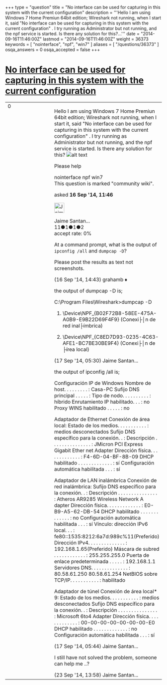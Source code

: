 +++
type = "question"
title = "No interface can be used for capturing in this system with the current configuration"
description = '''Hello I am using Windows 7 Home Premiun 64bit edition; Wireshark not running, when I start it, said &quot;No interface can be used for capturing in this system with the current configuration&quot; . I try running as Administrator but not running, and the npf service is started. Is there any solution for this?...'''
date = "2014-09-16T11:46:00Z"
lastmod = "2014-09-16T11:46:00Z"
weight = 36373
keywords = [ "nointerface", "npf", "win7" ]
aliases = [ "/questions/36373" ]
osqa_answers = 0
osqa_accepted = false
+++

<div class="headNormal">

# [No interface can be used for capturing in this system with the current configuration](/questions/36373/no-interface-can-be-used-for-capturing-in-this-system-with-the-current-configuration)

</div>

<div id="main-body">

<div id="askform">

<table id="question-table" style="width:100%;"><colgroup><col style="width: 50%" /><col style="width: 50%" /></colgroup><tbody><tr class="odd"><td style="width: 30px; vertical-align: top"><div class="vote-buttons"><div id="post-36373-score" class="post-score" title="current number of votes">0</div><div id="favorite-count" class="favorite-count"></div></div></td><td><div id="item-right"><div class="question-body"><p>Hello I am using Windows 7 Home Premiun 64bit edition; Wireshark not running, when I start it, said "No interface can be used for capturing in this system with the current configuration" . I try running as Administrator but not running, and the npf service is started. Is there any solution for this? <img src="https://osqa-ask.wireshark.org/upfiles/Wireshark_error.png" alt="alt text" /></p><p>Please help</p></div><div id="question-tags" class="tags-container tags">nointerface npf win7</div><div id="question-controls" class="post-controls"><div class="community-wiki">This question is marked "community wiki".</div></div><div class="post-update-info-container"><div class="post-update-info post-update-info-user"><p>asked <strong>16 Sep '14, 11:46</strong></p><img src="https://secure.gravatar.com/avatar/12e074cd2e942b4559b9020c3e71b0fc?s=32&amp;d=identicon&amp;r=g" class="gravatar" width="32" height="32" alt="Jaime%20Santana%20Quilez&#39;s gravatar image" /><p>Jaime Santan...<br />
<span class="score" title="11 reputation points">11</span><span title="1 badges"><span class="badge1">●</span><span class="badgecount">1</span></span><span title="1 badges"><span class="silver">●</span><span class="badgecount">1</span></span><span title="2 badges"><span class="bronze">●</span><span class="badgecount">2</span></span><br />
<span class="accept_rate" title="Rate of the user&#39;s accepted answers">accept rate:</span> <span title="Jaime Santana Quilez has no accepted answers">0%</span></p></img></div></div><div id="comments-container-36373" class="comments-container"><span id="36379"></span><div id="comment-36379" class="comment"><div id="post-36379-score" class="comment-score"></div><div class="comment-text"><p>At a command prompt, what is the output of <code>ipconfig /all</code> and <code>dumpcap -D</code>?</p><p>Please post the results as text not screenshots.</p></div><div id="comment-36379-info" class="comment-info"><span class="comment-age">(16 Sep '14, 14:43)</span> grahamb ♦</div></div><span id="36403"></span><div id="comment-36403" class="comment"><div id="post-36403-score" class="comment-score"></div><div class="comment-text"><p>the output of dumpcap -D is;</p><p>C:\Program Files\Wireshark&gt;dumpcap -D</p><ol><li><p>\Device\NPF_{B02F72B8-58EE-475A-A0B9-E9B22D69F4F9} (Conexi├│n de red inal├ímbrica)</p></li><li><p>\Device\NPF_{C8ED7D93-0235-4C63-AFE1-BC7BE30BE9F4} (Conexi├│n de ├írea local)</p></li></ol></div><div id="comment-36403-info" class="comment-info"><span class="comment-age">(17 Sep '14, 05:30)</span> Jaime Santan...</div></div><span id="36404"></span><div id="comment-36404" class="comment"><div id="post-36404-score" class="comment-score"></div><div class="comment-text"><p>the output of ipconfig /all is;</p><p>Configuración IP de Windows Nombre de host. . . . . . . . . : Casa-PC Sufijo DNS principal . . . . . : Tipo de nodo. . . . . . . . . . : híbrido Enrutamiento IP habilitado. . . : no Proxy WINS habilitado . . . . . : no</p><p>Adaptador de Ethernet Conexión de área local: Estado de los medios. . . . . . . . . . . : medios desconectados Sufijo DNS específico para la conexión. . : Descripción . . . . . . . . . . . . . . . : JMicron PCI Express Gigabit Ether net Adapter Dirección física. . . . . . . . . . . . . : F4-6D-04-BF-8B-09 DHCP habilitado . . . . . . . . . . . . . : sí Configuración automática habilitada . . . : sí</p><p>Adaptador de LAN inalámbrica Conexión de red inalámbrica: Sufijo DNS específico para la conexión. . : Descripción . . . . . . . . . . . . . . . : Atheros AR9285 Wireless Network A dapter Dirección física. . . . . . . . . . . . . : E0-B9-A5-62-DB-54 DHCP habilitado . . . . . . . . . . . . . : no Configuración automática habilitada . . . : sí Vínculo: dirección IPv6 local. . . : fe80::1535:8212:6a7d:989c%11(Preferido) Dirección IPv4. . . . . . . . . . . . . . : 192.168.1.65(Preferido) Máscara de subred . . . . . . . . . . . . : 255.255.255.0 Puerta de enlace predeterminada . . . . . : 192.168.1.1 Servidores DNS. . . . . . . . . . . . . . : 80.58.61.250 80.58.61.254 NetBIOS sobre TCP/IP. . . . . . . . . . . : habilitado</p><p>Adaptador de túnel Conexión de área local* 9: Estado de los medios. . . . . . . . . . . : medios desconectados Sufijo DNS específico para la conexión. . : Descripción . . . . . . . . . . . . . . . : Microsoft 6to4 Adapter Dirección física. . . . . . . . . . . . . : 00-00-00-00-00-00-00-E0 DHCP habilitado . . . . . . . . . . . . . : no Configuración automática habilitada . . . : sí</p></div><div id="comment-36404-info" class="comment-info"><span class="comment-age">(17 Sep '14, 05:44)</span> Jaime Santan...</div></div><span id="36547"></span><div id="comment-36547" class="comment"><div id="post-36547-score" class="comment-score"></div><div class="comment-text"><p>I still have not solved the problem, someone can help me ..?</p></div><div id="comment-36547-info" class="comment-info"><span class="comment-age">(23 Sep '14, 13:58)</span> Jaime Santan...</div></div></div><div id="comment-tools-36373" class="comment-tools"></div><div class="clear"></div><div id="comment-36373-form-container" class="comment-form-container"></div><div class="clear"></div></div></td></tr></tbody></table>

</div>

</div>

